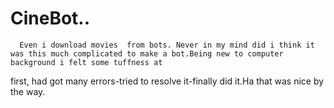 # CineBot..
      Even i download movies  from bots. Never in my mind did i think it was this much complicated to make a bot.Being new to computer background i felt some tuffness at 
 first, had got many errors-tried to resolve it-finally did it.Ha that was nice by the way.
